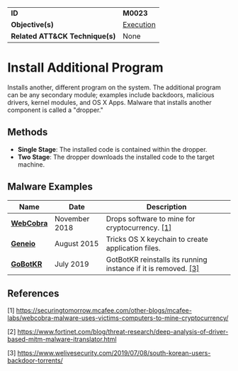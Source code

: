 |||
|---------|------------------------|
|**ID**|**M0023**|
|**Objective(s)**| [Execution](https://github.com/MBCProject/mbc-markdown/tree/master/execution)|
|**Related ATT&CK Technique(s)**|None|


Install Additional Program
==========================
Installs another, different program on the system. The additional program can be any secondary module; examples include backdoors, malicious drivers, kernel modules, and OS X Apps. Malware that installs another component is called a "dropper."

Methods
-------
* **Single Stage**: The installed code is contained within the dropper.
* **Two Stage**: The dropper downloads the installed code to the target machine.

Malware Examples
----------------
|Name|Date|Description|
|-----------------------------|--------|-----------------------------|
|[**WebCobra**](https://github.com/MBCProject/mbc-markdown/blob/master/xample-malware/)|November 2018|Drops software to mine for cryptocurrency. [[1]](#1)|
|[**Geneio**](https://github.com/MBCProject/mbc-markdown/blob/master/xample-malware/)|August 2015|Tricks OS X keychain to create application files.|
|[**GoBotKR**](https://github.com/MBCProject/mbc-markdown/blob/master/xample-malware/)|July 2019 |GotBotKR reinstalls its running instance if it is removed. [[3]](#3)|

References
----------
<a name="1">[1]</a> https://securingtomorrow.mcafee.com/other-blogs/mcafee-labs/webcobra-malware-uses-victims-computers-to-mine-cryptocurrency/

<a name="2">[2]</a> https://www.fortinet.com/blog/threat-research/deep-analysis-of-driver-based-mitm-malware-itranslator.html

<a name="3">[3]</a> https://www.welivesecurity.com/2019/07/08/south-korean-users-backdoor-torrents/
